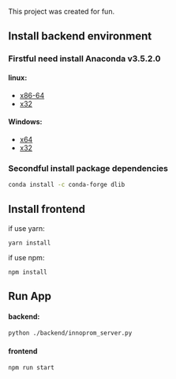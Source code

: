This project was created for fun.

## Install backend environment

### Firstful need install Anaconda v3.5.2.0

#### linux:

- [x86-64](https://repo.anaconda.com/archive/Anaconda3-5.2.0-Linux-x86_64.sh)
- [x32](https://repo.anaconda.com/archive/Anaconda3-5.2.0-Linux-x86.sh)

#### Windows:

- [x64](https://repo.anaconda.com/archive/Anaconda3-5.2.0-Windows-x86_64.exe)
- [x32](https://repo.anaconda.com/archive/Anaconda3-5.2.0-Windows-x86.exe)

### Secondful install package dependencies

```sh
conda install -c conda-forge dlib
```

## Install frontend

if use yarn:

```
yarn install
```

if use npm:

```
npm install
```

## Run App

#### backend:

```bash
python ./backend/innoprom_server.py
```

#### frontend

```bash
npm run start
```
